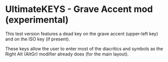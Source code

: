 # UltimateKEYS - Grave Accent mod (experimental)

This test version features a dead key on the grave accent (upper-left key) and on the ISO key (if present).

These keys allow the user to enter most of the diacritics and symbols as the Right Alt (AltGr) modifier already does (for the main layout).
